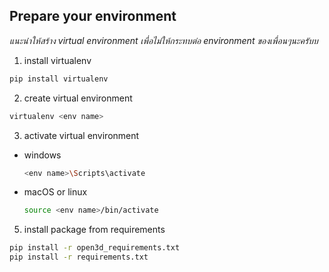 ## Prepare your environment
*แนะนำให้สร้าง virtual environment เพื่อไม่ให้กระทบต่อ environment ของเพื่อนๆนะครับบ*
1. install virtualenv
```bash
pip install virtualenv
```
2. create virtual environment
```bash
virtualenv <env name>
```
3. activate virtual environment
- windows
    ```bash
    <env name>\Scripts\activate
    ```
- macOS or linux
    ```zsh
    source <env name>/bin/activate
    ```
5. install package from requirements
```bash
pip install -r open3d_requirements.txt
pip install -r requirements.txt
```
